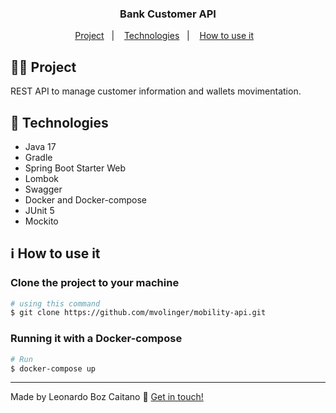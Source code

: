 <h3 align="center"> 
	Bank Customer API
</h3>

<p align="center">
  <a href="#woman_technologist-project">Project</a>&nbsp;&nbsp;&nbsp;|&nbsp;&nbsp;&nbsp;
  <a href="#mag_right-technologies">Technologies</a>&nbsp;&nbsp;&nbsp;|&nbsp;&nbsp;&nbsp;
  <a href="#information_source-how-to-use-it">How to use it</a>&nbsp;&nbsp;&nbsp;
</p>

## :woman_technologist: Project

REST API to manage customer information and wallets movimentation.

## :mag_right: Technologies

- Java 17
- Gradle
- Spring Boot Starter Web
- Lombok
- Swagger
- Docker and Docker-compose
- JUnit 5
- Mockito

## :information_source: How to use it

### Clone the project to your machine
```bash
# using this command
$ git clone https://github.com/mvolinger/mobility-api.git
```

### Running it with a Docker-compose
```bash
# Run
$ docker-compose up
```

---
Made by Leonardo Boz Caitano :wave: [Get in touch!](https://github.com/LeonardoBozCaitano/)
